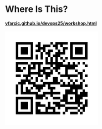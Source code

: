 # Where Is This?

#### [vfarcic.github.io/devops25/workshop.html](http://vfarcic.github.io/devops25/workshop.html)

![QR](img/address-qr.png)